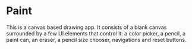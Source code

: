 # Paint

This is a canvas based drawing app.
It consists of a blank canvas surrounded by a few UI elements that control it: a color picker, a pencil, a paint can, an eraser, a pencil size chooser, navigations and reset buttons.
